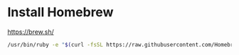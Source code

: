 # Install Homebrew

https://brew.sh/

```sh
/usr/bin/ruby -e "$(curl -fsSL https://raw.githubusercontent.com/Homebrew/install/master/install)"
```
